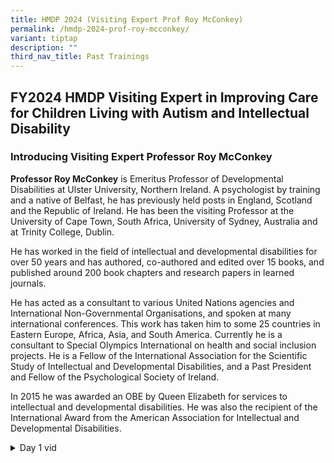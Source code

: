 ```yaml
---
title: HMDP 2024 (Visiting Expert Prof Roy McConkey)
permalink: /hmdp-2024-prof-roy-mcconkey/
variant: tiptap
description: ""
third_nav_title: Past Trainings
---
```

<h2>FY2024 HMDP Visiting Expert in Improving Care for Children Living with Autism and Intellectual Disability</h2>
<h3>Introducing Visiting Expert Professor Roy McConkey</h3>
<p><strong>Professor Roy McConkey</strong> is Emeritus Professor of Developmental
Disabilities at Ulster University, Northern Ireland. A psychologist by
training and a native of Belfast, he has previously held posts in England,
Scotland and the Republic of Ireland.&nbsp;He has been the visiting Professor
at the University of Cape Town, South Africa, University of Sydney, Australia
and at Trinity College, Dublin.</p>
<p>He has worked in the field of intellectual and developmental disabilities
for over 50 years and has authored, co-authored and edited over 15 books,
and published around 200 book chapters and research papers in learned journals.&nbsp;&nbsp;</p>
<p>He has acted as a consultant to various United Nations agencies and International
Non-Governmental Organisations, and spoken at many international conferences.&nbsp;This
work has taken him to some 25 countries in Eastern Europe, Africa, Asia,
and South America.&nbsp;Currently he is a consultant to Special Olympics
International on health and social inclusion projects. He is a Fellow of
the International Association for the Scientific Study of Intellectual
and Developmental Disabilities, and a Past President and Fellow of the
Psychological Society of Ireland.</p>
<p>In 2015 he was awarded an OBE by Queen Elizabeth for services to intellectual
and developmental disabilities.&nbsp;He was also the recipient of the International
Award from the American Association for Intellectual and Developmental
Disabilities.</p>
<div data-type="detailGroup" class="isomer-accordion-group isomer-accordion isomer-accordion-white">
<details class="isomer-details">
<summary>Day 1 vid</summary>
<div data-type="detailsContent" class="isomer-details-content">
<p></p>
</div>
</details>
</div>
<p></p>